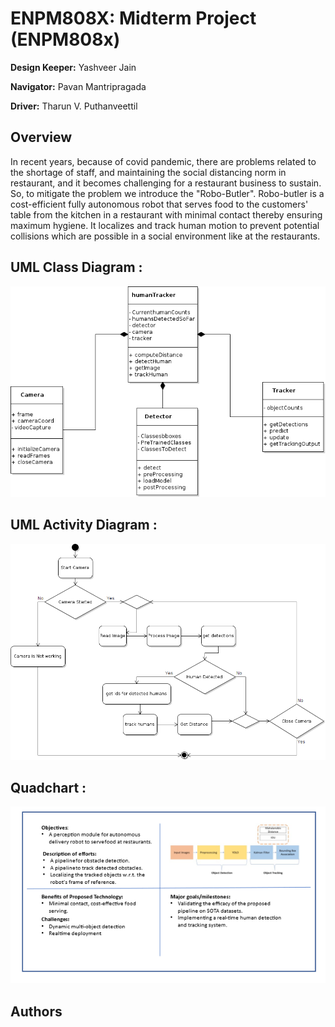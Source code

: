 # ENPM808X: Midterm Project (ENPM808x)

**Design Keeper:** Yashveer Jain 

**Navigator:** Pavan Mantripragada 

**Driver:** Tharun V. Puthanveettil

## Overview
In recent years, because of covid pandemic, there are problems related to  the shortage of staff, and maintaining the social distancing norm in restaurant, and it becomes challenging for a restaurant business to sustain. So, to mitigate the problem we introduce the "Robo-Butler". Robo-butler is a cost-efficient fully autonomous robot that serves food to the customers' table from the kitchen in a restaurant with minimal contact thereby ensuring maximum hygiene. It localizes and track human motion to prevent potential collisions which are possible in a social environment like at the restaurants.


## UML Class Diagram : 

![](UML/classDiagram.png)

## UML Activity Diagram : 

![](UML/activityDiagram.png)

## Quadchart : 

![](Quadchart/Quadchart.png)


## Authors

